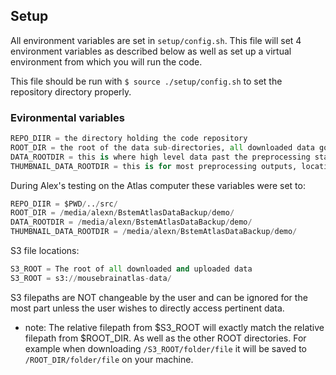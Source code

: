 ## Setup

All environment variables are set in `setup/config.sh`. This file will set 4 environment variables as described below as well as set up a virtual environment from which you will run the code.

This file should be run with `$ source ./setup/config.sh` to set the repository directory properly.

### Evironmental variables	
```python	
REPO_DIIR = the directory holding the code repository	
ROOT_DIR = the root of the data sub-directories, all downloaded data goes here	
DATA_ROOTDIR = this is where high level data past the preprocessing stage is saved	
THUMBNAIL_DATA_ROOTDIR = this is for most preprocessing outputs, location of downsampled images	
```	

During Alex's testing on the Atlas computer these variables were set to: 
```python	
REPO_DIIR = $PWD/../src/	
ROOT_DIR = /media/alexn/BstemAtlasDataBackup/demo/	
DATA_ROOTDIR = /media/alexn/BstemAtlasDataBackup/demo/	
THUMBNAIL_DATA_ROOTDIR = /media/alexn/BstemAtlasDataBackup/demo/	
```	

S3 file locations:	
```python	
S3_ROOT = The root of all downloaded and uploaded data	
S3_ROOT = s3://mousebrainatlas-data/	
```	
S3 filepaths are NOT changeable by the user and can be ignored for the most part unless the user wishes to directly access pertinent data.


- note: The relative filepath from $S3_ROOT will exactly match the relative filepath from $ROOT_DIR. As well as the other ROOT directories. For example when downloading `/S3_ROOT/folder/file` it will be saved to `/ROOT_DIR/folder/file` on your machine.
